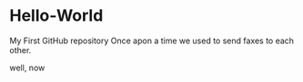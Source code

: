 # Hello-World
My First GitHub repository
Once apon a time we used to send faxes to each other.

well, now 
